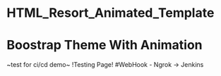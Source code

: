# HTML_Resort_Animated_Template
# Boostrap Theme With Animation
~test for ci/cd demo~
!Testing Page!
#WebHook - Ngrok -> Jenkins
